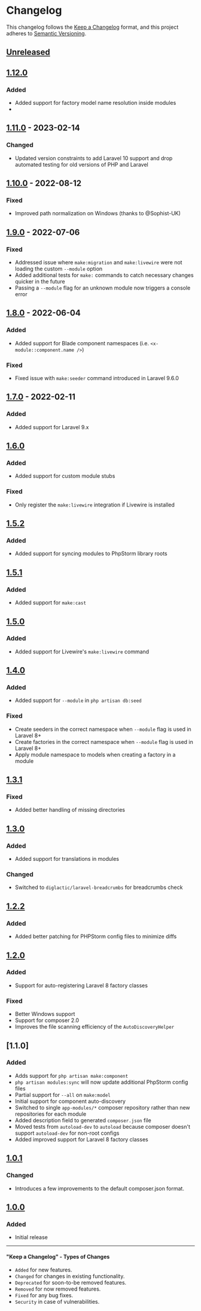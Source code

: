 # Changelog

This changelog follows the [Keep a Changelog](https://keepachangelog.com/en/1.0.0/) format,
and this project adheres to [Semantic Versioning](https://semver.org/spec/v2.0.0.html).

## [Unreleased]

## [1.12.0]

### Added

- Added support for factory model name resolution inside modules
- 
## [1.11.0] - 2023-02-14

### Changed

- Updated version constraints to add Laravel 10 support and drop automated testing for old versions of PHP and Laravel

## [1.10.0] - 2022-08-12

### Fixed

-   Improved path normalization on Windows (thanks to @Sophist-UK)

## [1.9.0] - 2022-07-06

### Fixed

-   Addressed issue where `make:migration` and `make:livewire` were not loading the custom `--module` option
-   Added additional tests for `make:` commands to catch necessary changes quicker in the future
-   Passing a `--module` flag for an unknown module now triggers a console error

## [1.8.0] - 2022-06-04

### Added

-   Added support for Blade component namespaces (i.e. `<x-module::component.name />`)

### Fixed

-   Fixed issue with `make:seeder` command introduced in Laravel 9.6.0

## [1.7.0] - 2022-02-11

### Added

-   Added support for Laravel 9.x

## [1.6.0]

### Added

-   Added support for custom module stubs

### Fixed

-   Only  register the `make:livewire` integration if Livewire is installed

## [1.5.2]

### Added

-   Added support for syncing modules to PhpStorm library roots

## [1.5.1]

### Added

-   Added support for `make:cast`

## [1.5.0]

### Added

-   Added support for Livewire's `make:livewire` command

## [1.4.0]

### Added

-   Added support for `--module` in `php artisan db:seed`

### Fixed

-   Create seeders in the correct namespace when `--module` flag is used in Laravel 8+
-   Create factories in the correct namespace when `--module` flag is used in Laravel 8+
-   Apply module namespace to models when creating a factory in a module

## [1.3.1]

### Fixed

-   Added better handling of missing directories

## [1.3.0]

### Added

-   Added support for translations in modules

### Changed

-   Switched to `diglactic/laravel-breadcrumbs` for breadcrumbs check

## [1.2.2]

### Added

-   Added better patching for PHPStorm config files to minimize diffs

## [1.2.0]

### Added

-   Support for auto-registering Laravel 8 factory classes

### Fixed

-   Better Windows support
-   Support for composer 2.0
-   Improves the file scanning efficiency of the `AutoDiscoveryHelper`

## [1.1.0]

### Added

-   Adds support for `php artisan make:component`
-   `php artisan modules:sync` will now update additional PhpStorm config files
-   Partial support for `--all` on `make:model`
-   Initial support for component auto-discovery
-   Switched to single `app-modules/*` composer repository rather than new repositories for each module
-   Added description field to generated `composer.json` file
-   Moved tests from `autoload-dev` to `autoload` because composer doesn't support 
    `autoload-dev` for non-root configs
-   Added improved support for Laravel 8 factory classes  

## [1.0.1]

### Changed

-   Introduces a few improvements to the default composer.json format.

## [1.0.0]

### Added

-   Initial release

* * *

#### "Keep a Changelog" - Types of Changes

-   `Added` for new features.
-   `Changed` for changes in existing functionality.
-   `Deprecated` for soon-to-be removed features.
-   `Removed` for now removed features.
-   `Fixed` for any bug fixes.
-   `Security` in case of vulnerabilities.

[Unreleased]: https://github.com/InterNACHI/modular/compare/1.12.0...HEAD

[1.12.0]: https://github.com/InterNACHI/modular/compare/1.11.0...1.12.0

[1.11.0]: https://github.com/InterNACHI/modular/compare/1.10.0...1.11.0

[1.10.0]: https://github.com/InterNACHI/modular/compare/1.9.0...1.10.0

[1.9.0]: https://github.com/InterNACHI/modular/compare/1.8.0...1.9.0

[1.8.0]: https://github.com/InterNACHI/modular/compare/1.7.0...1.8.0

[1.7.0]: https://github.com/InterNACHI/modular/compare/1.6.0...1.7.0

[1.6.0]: https://github.com/InterNACHI/modular/compare/1.5.2...1.6.0

[1.5.2]: https://github.com/InterNACHI/modular/compare/1.5.1...1.5.2

[1.5.1]: https://github.com/InterNACHI/modular/compare/1.5.0...1.5.1

[1.5.0]: https://github.com/InterNACHI/modular/compare/1.4.0...1.5.0

[1.4.0]: https://github.com/InterNACHI/modular/compare/1.3.1...1.4.0

[1.3.1]: https://github.com/InterNACHI/modular/compare/1.3.0...1.3.1

[1.3.0]: https://github.com/InterNACHI/modular/compare/1.2.2...1.3.0

[1.2.2]: https://github.com/InterNACHI/modular/compare/1.2.1...1.2.2

[1.2.1]: https://github.com/InterNACHI/modular/compare/1.2.0...1.2.1

[1.2.0]: https://github.com/InterNACHI/modular/compare/1.1.0...1.2.0

[1.0.1]: https://github.com/InterNACHI/modular/compare/1.0.1...1.1.0

[1.0.1]: https://github.com/InterNACHI/modular/compare/1.0.0...1.0.1

[1.0.0]: https://github.com/InterNACHI/modular/releases/tag/1.0.0
